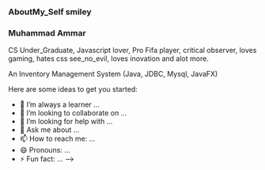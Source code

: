### AboutMy_Self smiley



### Muhammad Ammar 

CS Under_Graduate, Javascript lover, Pro Fifa player, critical observer, loves gaming, hates css see_no_evil, loves inovation and alot more.

An Inventory Management System (Java, JDBC, Mysql, JavaFX)

Here are some ideas to get you started:
- 🌱 I’m always a learner ...
- 👯 I’m looking to collaborate on ...
- 🤔 I’m looking for help with ...
- 💬 Ask me about ...
- 📫 How to reach me: ...
- 😄 Pronouns: ...
- ⚡ Fun fact: ...
-->
